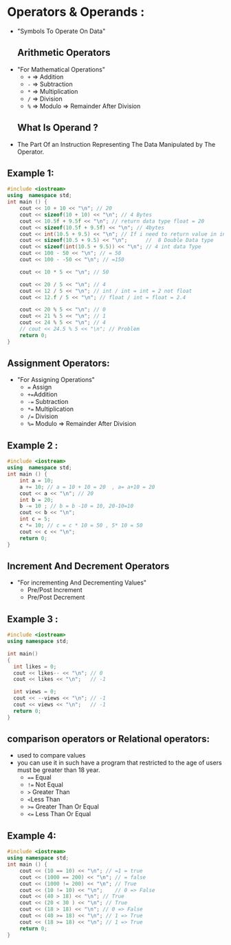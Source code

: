 # Operators & Operands :
  -  "Symbols To Operate On Data"
        ## Arithmetic Operators
  - "For Mathematical Operations"
    -  `+` => Addition
    -  `-` => Subtraction
    -  `*` => Multiplication
    -  `/` => Division
    -  `%` => Modulo => Remainder After Division
      ## What Is Operand ?
  - The Part Of an Instruction Representing The Data Manipulated by The Operator.
## Example 1: 
````c++
#include <iostream>
using  namespace std;
int main () {
    cout << 10 + 10 << "\n"; // 20
    cout << sizeof(10 + 10) << "\n"; // 4 Bytes
    cout << 10.5f + 9.5f << "\n"; // return data type float = 20
    cout << sizeof(10.5f + 9.5f) << "\n"; // 4bytes
    cout << int(10.5 + 9.5) << "\n"; // If i need to return value in int = 20
    cout << sizeof(10.5 + 9.5) << "\n";      //  8 Double Data type
    cout << sizeof(int(10.5 + 9.5)) << "\n"; // 4 int data Type
    cout << 100 - 50 << "\n"; // = 50
    cout << 100 - -50 << "\n"; // =150

    cout << 10 * 5 << "\n"; // 50

    cout << 20 / 5 << "\n"; // 4
    cout << 12 / 5 << "\n"; // int / int = int = 2 not float
    cout << 12.f / 5 << "\n"; // float / int = float = 2.4

    cout << 20 % 5 << "\n"; // 0
    cout << 21 % 5 << "\n"; // 1
    cout << 24 % 5 << "\n"; // 4
    // cout << 24.5 % 5 << "\n"; // Problem
    return 0;
}
````
   ##  Assignment Operators:
  - "For Assigning Operations"
    - `=` Assign
    - `+=`Addition
    - `-=` Subtraction
    - `*=` Multiplication
    - `/=` Division
    - `%=` Modulo => Remainder After Division
## Example 2 :
````c++
#include <iostream>
using  namespace std;
int main () {
    int a = 10;
    a += 10; // a = 10 + 10 = 20  , a= a+10 = 20
    cout << a << "\n"; // 20
    int b = 20;
    b -= 10 ; // b = b -10 = 10, 20-10=10
    cout << b << "\n";
    int c = 5;
    c *= 10; // c = c * 10 = 50 , 5* 10 = 50
    cout << c << "\n";
    return 0;
}

````
## Increment And Decrement Operators
  - "For incrementing And Decrementing Values"
     - Pre/Post Increment
     - Pre/Post Decrement
  ##  Example 3 :
````c++
#include <iostream>
using namespace std;

int main()
{
  int likes = 0;
  cout << likes-- << "\n"; // 0
  cout << likes << "\n";   // -1

  int views = 0;
  cout << --views << "\n"; // -1
  cout << views << "\n";   // -1
  return 0;
}
````
## comparison operators or Relational operators:
- used to compare values 
- you can use it in such have a program that restricted to the age of users must be greater than 18 year.
   -  `==` Equal
   - `!=` Not Equal
   - `>` Greater Than
   - `<`Less Than
   - `>=` Greater Than Or Equal
   - `<=` Less Than Or Equal
## Example 4:
````c++
#include <iostream>
using namespace std;
int main () {
    cout << (10 == 10) << "\n"; // =1 = true
    cout << (1000 == 200) << "\n"; // = false
    cout << (1000 != 200) << "\n"; // True
    cout << (10 != 10) << "\n";    // 0 => False
    cout << (40 > 18) << "\n"; // True
    cout << (20 < 30 ) << "\n"; // True
    cout << (18 > 18) << "\n"; // 0 => False
    cout << (40 >= 18) << "\n"; // 1 => True
    cout << (18 >= 18) << "\n"; // 1 => True
    return 0;
}
````
